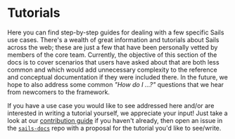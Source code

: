 # Tutorials

Here you can find step-by-step guides for dealing with a few specific Sails use cases. There's a wealth of great information and tutorials about Sails across the web; these are just a few that have been personally vetted by members of the core team.  Currently, the objective of this section of the docs is to cover scenarios that users have asked about that are both less common and which would add unnecessary complexity to the reference and conceptual documentation if they were included there. In the future, we hope to also address some common _"How do I ...?"_ questions that we hear from newcomers to the framework.

If you have a use case you would like to see addressed here and/or are interested in writing a tutorial yourself, we appreciate your input! Just take a look at our [contribution guide](https://sailsjs.com/documentation/contributing) if you haven't already, then open an issue in the [`sails-docs`](https://github.com/balderdashy/sails-docs/issues/new) repo with a proposal for the tutorial you'd like to see/write.

<docmeta name="displayName" value="Tutorials">
<docmeta name="isOverviewPage" value="true">
